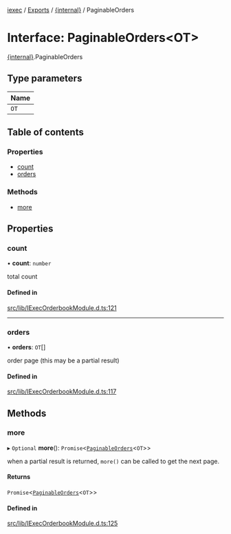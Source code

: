 [iexec](../README.md) / [Exports](../modules.md) / [{internal}](../modules/internal_.md) / PaginableOrders

# Interface: PaginableOrders<OT\>

[{internal}](../modules/internal_.md).PaginableOrders

## Type parameters

| Name |
| :------ |
| `OT` |

## Table of contents

### Properties

- [count](internal_.PaginableOrders.md#count)
- [orders](internal_.PaginableOrders.md#orders)

### Methods

- [more](internal_.PaginableOrders.md#more)

## Properties

### count

• **count**: `number`

total count

#### Defined in

[src/lib/IExecOrderbookModule.d.ts:121](https://github.com/iExecBlockchainComputing/iexec-sdk/blob/7feaf0f/src/lib/IExecOrderbookModule.d.ts#L121)

___

### orders

• **orders**: `OT`[]

order page (this may be a partial result)

#### Defined in

[src/lib/IExecOrderbookModule.d.ts:117](https://github.com/iExecBlockchainComputing/iexec-sdk/blob/7feaf0f/src/lib/IExecOrderbookModule.d.ts#L117)

## Methods

### more

▸ `Optional` **more**(): `Promise`<[`PaginableOrders`](internal_.PaginableOrders.md)<`OT`\>\>

when a partial result is returned, `more()` can be called to get the next page.

#### Returns

`Promise`<[`PaginableOrders`](internal_.PaginableOrders.md)<`OT`\>\>

#### Defined in

[src/lib/IExecOrderbookModule.d.ts:125](https://github.com/iExecBlockchainComputing/iexec-sdk/blob/7feaf0f/src/lib/IExecOrderbookModule.d.ts#L125)
